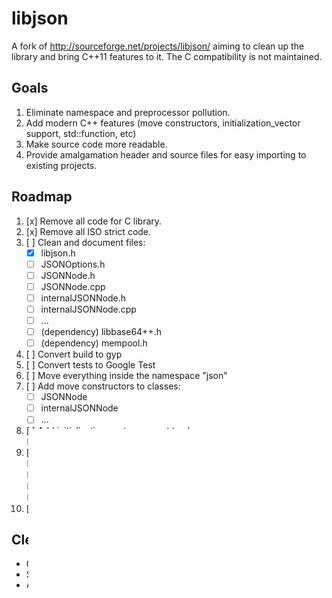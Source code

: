 libjson
=======

A fork of http://sourceforge.net/projects/libjson/ aiming to clean up the library and bring C++11
features to it. The C compatibility is not maintained.


Goals
-----

1. Eliminate namespace and preprocessor pollution.
2. Add modern C++ features (move constructors, initialization_vector support, std::function, etc)
3. Make source code more readable.
4. Provide amalgamation header and source files for easy importing to existing projects.


Roadmap
-------

1. [x] Remove all code for C library.
2. [x] Remove all ISO strict code.
3. [ ] Clean and document files:
    - [x] libjson.h
    - [ ] JSONOptions.h
    - [ ] JSONNode.h
    - [ ] JSONNode.cpp
    - [ ] internalJSONNode.h
    - [ ] internalJSONNode.cpp
    - [ ] ...
    - [ ] (dependency) libbase64++.h
    - [ ] (dependency) mempool.h
4. [ ] Convert build to gyp
5. [ ] Convert tests to Google Test
6. [ ] Move everything inside the namespace "json"
7. [ ] Add move constructors to classes:
    - [ ] JSONNode
    - [ ] internalJSONNode
    - [ ] ...
8. [ ] Add initialization_vector support to classes:
    - [ ] JSONNode
9. [ ] Update callbacks to use `std::function`
    - [ ] Debug callbacks
    - [ ] Stream callbacks
    - [ ] Mutex callbacks
    - [ ] Memory callbacks
10. [ ] Make mutexes compatible with `std::mutex`

Cleaning Checklist
------------------

- Convert tabs to spaces.
- Sort included files alphabetically.
- Align all code at 4-space tabs.
- Replace `#define` include guards with `#pragma once`
- Reformat preprocessor statements.
- Wrap all lines at 100 characters.
- Add doxygen-style documentation to all classes, functions, and member variables.
- Remove deprecated functionality.
